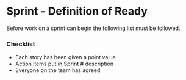 # Sprint - Definition of Ready
Before work on a sprint can begin the following list must be followed.

### Checklist

- Each story has been given a point value
- Action items put in Sprint # description
- Everyone on the team has agreed
